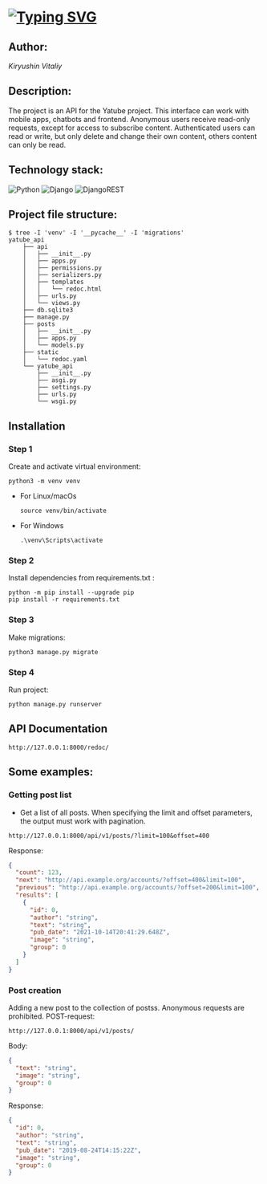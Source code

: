 # [![Typing SVG](https://readme-typing-svg.demolab.com?font=Fira+Code&pause=1000&color=841DF7&center=true&vCenter=true&width=435&lines=API+for+YaTube+project)](https://git.io/typing-svg)

## Author:

*Kiryushin Vitaliy*

## Description:

  The project is an API for the Yatube project. This interface can work with mobile apps, chatbots and frontend. 
Anonymous users receive read-only requests, except for access to subscribe content. Authenticated users can read or write, but only delete and change their own content, others content can only be read.

## Technology stack:

  ![Python](https://img.shields.io/badge/python-3670A0?style=for-the-badge&logo=python&logoColor=ffdd54)
  ![Django](https://img.shields.io/badge/django-%23092E20.svg?style=for-the-badge&logo=django&logoColor=white)
  ![DjangoREST](https://img.shields.io/badge/DJANGO-REST-ff1709?style=for-the-badge&logo=django&logoColor=white&color=ff1709&labelColor=gray)

## Project file structure:

```shell
$ tree -I 'venv' -I '__pycache__' -I 'migrations'
yatube_api
    ├── api
    │   ├── __init__.py
    │   ├── apps.py
    │   ├── permissions.py
    │   ├── serializers.py
    │   ├── templates
    │   │   └── redoc.html
    │   ├── urls.py
    │   └── views.py
    ├── db.sqlite3
    ├── manage.py
    ├── posts
    │   ├── __init__.py
    │   ├── apps.py
    │   └── models.py
    ├── static
    │   └── redoc.yaml
    └── yatube_api
        ├── __init__.py
        ├── asgi.py
        ├── settings.py
        ├── urls.py
        └── wsgi.py
```

## Installation
### Step 1
Create and activate virtual environment:

```shell
python3 -m venv venv
```
* For Linux/macOs
  ```shell
  source venv/bin/activate
  ```
* For Windows
  ```shell
  .\venv\Scripts\activate
  ```
### Step 2
Install dependencies from requirements.txt :

```shell
python -m pip install --upgrade pip
pip install -r requirements.txt
```
### Step 3
Make migrations:

```shell
python3 manage.py migrate
```
### Step 4
Run project:

```shell
python manage.py runserver
```

## API Documentation

```
http://127.0.0.1:8000/redoc/
```
## Some examples:
### Getting post list
- Get a list of all posts. When specifying the limit and offset parameters, the output must work with pagination.

```
http://127.0.0.1:8000/api/v1/posts/?limit=100&offset=400
```
Response:

```json
{
  "count": 123,
  "next": "http://api.example.org/accounts/?offset=400&limit=100",
  "previous": "http://api.example.org/accounts/?offset=200&limit=100",
  "results": [
    {
      "id": 0,
      "author": "string",
      "text": "string",
      "pub_date": "2021-10-14T20:41:29.648Z",
      "image": "string",
      "group": 0
    }
  ]
}
```
### Post creation
Adding a new post to the collection of postss. Anonymous requests are prohibited.
POST-request:

```
http://127.0.0.1:8000/api/v1/posts/
```

Body:

```json
{
  "text": "string",
  "image": "string",
  "group": 0
}
```

Response:

```json
{
  "id": 0,
  "author": "string",
  "text": "string",
  "pub_date": "2019-08-24T14:15:22Z",
  "image": "string",
  "group": 0
}
```







